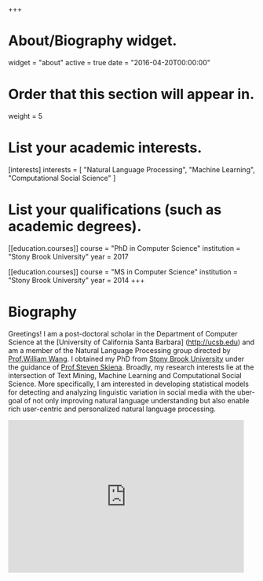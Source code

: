 +++
# About/Biography widget.
widget = "about"
active = true
date = "2016-04-20T00:00:00"

# Order that this section will appear in.
weight = 5

# List your academic interests.
[interests]
  interests = [
    "Natural Language Processing",
    "Machine Learning",
    "Computational Social Science"
  ]

# List your qualifications (such as academic degrees).
[[education.courses]]
  course = "PhD in Computer Science"
  institution = "Stony Brook University"
  year = 2017

[[education.courses]]
  course = "MS in Computer Science"
  institution = "Stony Brook University"
  year = 2014
+++

# Biography
Greetings! I am a post-doctoral scholar in the Department of Computer Science at the [University of California Santa Barbara] (http://ucsb.edu) and am a member of the Natural Language Processing group directed by [Prof.William Wang](http://cs.ucsb.edu/~william/). I obtained my PhD from [Stony Brook University](http://www.cs.stonybrook.edu) under the guidance of [Prof.Steven Skiena](http://www3.cs.stonybrook.edu/~skiena/). Broadly, my research interests lie at the intersection of Text Mining, Machine Learning and Computational Social Science. More specifically, I am interested in developing statistical models for detecting and analyzing linguistic variation in social media with the uber-goal of not only improving natural language understanding but also enable rich user-centric and personalized natural language processing. 

<iframe width="480" height="311" src="http://www.powtoon.com/embed/cRAdFn2xUuo/" frameborder="0"></iframe>
